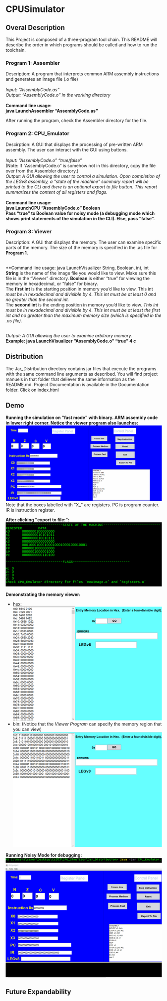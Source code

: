 # CPUSimulator
## Overal Description
This Project is composed of a three-program tool chain. This README will describe the order in which programs should be called and how to run the toolchain.

### Program 1: Assembler
Description: A program that interprets common ARM assembly instructions and generates an image file (.o file)<br /><br />
*Input: “AssemblyCode.as”* <br />
*Output: “AssemblyCode.o” in the working directory* <br /><br />
**Command line usage: <br />
java LaunchAssembler “AssemblyCode.as”** <br/>

After running the program, check the Assembler directory for the file.

### Program 2: CPU_Emulator
Descirption: A GUI that displays the processing of pre-written ARM assembly. The user can interact with the GUI using buttons. <br /><br />
*Input: “AssemblyCode.o” “true/false”* <br />
(Note: If “AssemblyCode.o” is somehow not in this directory, copy the file over from the Assembler directory.) <br />
*Output: A GUI allowing the user to control a simulation. Opon completion of the LEGv8 assembly, a "state of the machine" summary report will be printed to the CLI and there is an optional export to file button. This report summarizes the content of all registers and flags.* <br /><br />
**Command line usage: <br />
java LaunchCPU “AssemblyCode.o” Boolean <br />
Pass “true” to Boolean value for noisy mode (a debugging mode which shows print statements of the simulation in the CLI). Else, pass “false”.** <br/>

### Program 3: Viewer
Description: A GUI that displays the memory. The user can examine specific parts of the memory. The size of the memory is specified in the .as file for **Program 1**.<br /><br />

**Command line usage:
java LaunchVisualizer String, Boolean, int, int<br/>
**String** is the name of the image file you would like to view. Make sure this file is in the “Viewer” directory. **Boolean** is either “true” for viewing the memory in hexadecimal, or “false” for binary.<br />
The **first int** is the starting position in memory you’d like to view. This int *must be in hexadecimal and divisible by 4. This int must be at least 0 and no greater than the second int.*<br />
The **second int** is the ending position in memory you’d like to view. *This int must be in
hexadecimal and divisible by 4. This int must be at least the first int and no greater than the
maximum memory size (which is specified in the .as file).*<br /><br />

*Output: A GUI allowing the user to examine arbitrary memory.* <br />
**Example: java LaunchVisualizer “AssemblyCode.o” “true” 4 c**

## Distribution
The Jar_Distribution directory contains jar files that execute the programs with the same command line arguments as described. You will find project manuels in that folder that deliever the same information as the README.md. Project Documentation is available in the Documentation folder. Click on index.html

## Demo
<b>Running the simulation on "fast mode" with binary. ARM assembly code in lower right corner. Notice the viewer program also launches:</b>
<img src = "https://github.com/20zurmca/CPUSimulator/blob/master/Demonstrations/cpu_emulator.gif"> <br />
Note that the boxes labelled with "X_" are registers. PC is program counter. IR is instruction register. 

<b>After clicking "export to file:":</b>
<img src = "https://github.com/20zurmca/CPUSimulator/blob/master/Demonstrations/state_of_the_machine.PNG">

<b> Demonstrating the memory viewer:</b>
<ul>
  <li> hex: <br />
    <img src = "https://github.com/20zurmca/CPUSimulator/blob/master/Demonstrations/viewer_demo_hex.gif">
  </li>
  
  <li> bin: (Notice that the <em>Viewer Program</em> can specify the memory region that you can view) <br />
    <img src = "https://github.com/20zurmca/CPUSimulator/blob/master/Demonstrations/viewer_demo_binary.gif">
  </li>
</ul>
<b> Running Noisy Mode for debugging: </b>
<img src = "https://github.com/20zurmca/CPUSimulator/blob/master/Demonstrations/noisy_mode.gif">

## Future Expandability

